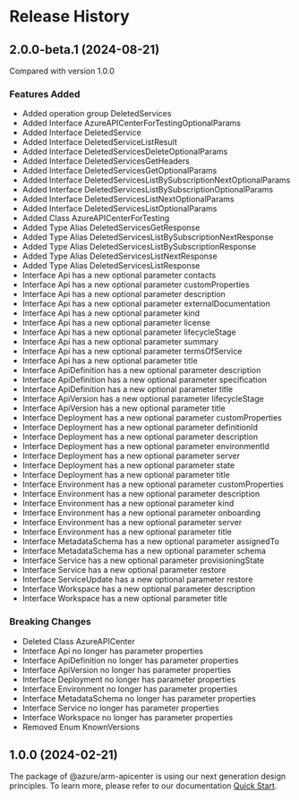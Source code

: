 # Release History
    
## 2.0.0-beta.1 (2024-08-21)
Compared with version 1.0.0
    
### Features Added

  - Added operation group DeletedServices
  - Added Interface AzureAPICenterForTestingOptionalParams
  - Added Interface DeletedService
  - Added Interface DeletedServiceListResult
  - Added Interface DeletedServicesDeleteOptionalParams
  - Added Interface DeletedServicesGetHeaders
  - Added Interface DeletedServicesGetOptionalParams
  - Added Interface DeletedServicesListBySubscriptionNextOptionalParams
  - Added Interface DeletedServicesListBySubscriptionOptionalParams
  - Added Interface DeletedServicesListNextOptionalParams
  - Added Interface DeletedServicesListOptionalParams
  - Added Class AzureAPICenterForTesting
  - Added Type Alias DeletedServicesGetResponse
  - Added Type Alias DeletedServicesListBySubscriptionNextResponse
  - Added Type Alias DeletedServicesListBySubscriptionResponse
  - Added Type Alias DeletedServicesListNextResponse
  - Added Type Alias DeletedServicesListResponse
  - Interface Api has a new optional parameter contacts
  - Interface Api has a new optional parameter customProperties
  - Interface Api has a new optional parameter description
  - Interface Api has a new optional parameter externalDocumentation
  - Interface Api has a new optional parameter kind
  - Interface Api has a new optional parameter license
  - Interface Api has a new optional parameter lifecycleStage
  - Interface Api has a new optional parameter summary
  - Interface Api has a new optional parameter termsOfService
  - Interface Api has a new optional parameter title
  - Interface ApiDefinition has a new optional parameter description
  - Interface ApiDefinition has a new optional parameter specification
  - Interface ApiDefinition has a new optional parameter title
  - Interface ApiVersion has a new optional parameter lifecycleStage
  - Interface ApiVersion has a new optional parameter title
  - Interface Deployment has a new optional parameter customProperties
  - Interface Deployment has a new optional parameter definitionId
  - Interface Deployment has a new optional parameter description
  - Interface Deployment has a new optional parameter environmentId
  - Interface Deployment has a new optional parameter server
  - Interface Deployment has a new optional parameter state
  - Interface Deployment has a new optional parameter title
  - Interface Environment has a new optional parameter customProperties
  - Interface Environment has a new optional parameter description
  - Interface Environment has a new optional parameter kind
  - Interface Environment has a new optional parameter onboarding
  - Interface Environment has a new optional parameter server
  - Interface Environment has a new optional parameter title
  - Interface MetadataSchema has a new optional parameter assignedTo
  - Interface MetadataSchema has a new optional parameter schema
  - Interface Service has a new optional parameter provisioningState
  - Interface Service has a new optional parameter restore
  - Interface ServiceUpdate has a new optional parameter restore
  - Interface Workspace has a new optional parameter description
  - Interface Workspace has a new optional parameter title

### Breaking Changes

  - Deleted Class AzureAPICenter
  - Interface Api no longer has parameter properties
  - Interface ApiDefinition no longer has parameter properties
  - Interface ApiVersion no longer has parameter properties
  - Interface Deployment no longer has parameter properties
  - Interface Environment no longer has parameter properties
  - Interface MetadataSchema no longer has parameter properties
  - Interface Service no longer has parameter properties
  - Interface Workspace no longer has parameter properties
  - Removed Enum KnownVersions
    
    
## 1.0.0 (2024-02-21)

The package of @azure/arm-apicenter is using our next generation design principles. To learn more, please refer to our documentation [Quick Start](https://aka.ms/azsdk/js/mgmt/quickstart).
